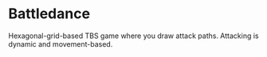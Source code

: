 # Battledance
Hexagonal-grid-based TBS game where you draw attack paths. Attacking is dynamic and movement-based.

